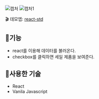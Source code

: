 # 
![캡처](https://user-images.githubusercontent.com/117346671/226799644-d9027828-9da2-45be-9ae6-fa34faabd142.PNG)
![캡처1](https://user-images.githubusercontent.com/117346671/226799653-ec0c9c9c-7c46-4be7-b8f3-690a9a3de34f.PNG)

:clapper: 데모앱: [react-std](https://react-std.netlify.app/)
## :memo:기능
+ react를 이용해 데이터를 불러온다.
+ checkbox를 클릭하면 세일 제품을 보여준다.

## :hammer:사용한 기술
+ React
+ Vanila Javascript
